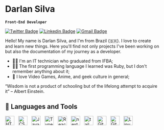# Darlan Silva 

**`Front-End Developer`**

[![Twitter Badge](https://img.shields.io/badge/-@darlansilvadev-00acee?style=flat-square&labelColor=00acee&logo=twitter&logoColor=white&link=https://twitter.com/darlansilvadev)](https://twitter.com/darlansilvadev) 
[![Linkedin Badge](https://img.shields.io/badge/-Darlan%20Silva%20da%20Cruz-0072b1?style=flat-square&logo=Linkedin&logoColor=white&link=https://www.linkedin.com/in/darlansilvacruz/)](https://www.linkedin.com/in/darlansilvacruz/) 
[![Gmail Badge](https://img.shields.io/badge/-darlan.silvadacruz@gmail.com-EA4335?style=flat-square&logo=Gmail&logoColor=white&link=mailto:darlan.silvadacruz)](mailto:darlan.silvadacruz@gmail.com)
<!-- 
[![Portfolio Badge](https://img.shields.io/badge/-darlansilva.com-2e3440?style=flat-square&logo=devdotto&logoColor=white&link=darlansilva.com)](https://darlansilva.com)
-->

Hello! My name is Darlan Silva, and I'm from Brazil (🇧🇷). I love to create and learn new things. Here you'll find not only projects I've been working on but also the documentation of my journey as a developer.

- 🧑‍🎓 I'm an IT technician who graduated from IFBA;
- 🧑‍💻 The first programming language I learned was Ruby, but I don't remember anything about it;
- 👾 I love Video Games, Anime, and geek culture in general;

“Wisdom is not a product of schooling but of the lifelong attempt to acquire it” – Albert Einstein.

## 🧰 Languages and Tools

<img align="left" alt="HTML" width="30px" style="padding-right:10px;" src="https://cdn.jsdelivr.net/gh/devicons/devicon/icons/html5/html5-plain.svg" />
<img align="left" alt="CSS" width="30px" style="padding-right:10px;" src="https://cdn.jsdelivr.net/gh/devicons/devicon/icons/css3/css3-plain.svg" />
<img align="left" alt="JavaScript" width="30px" style="padding-right:10px;" src="https://cdn.jsdelivr.net/gh/devicons/devicon/icons/javascript/javascript-plain.svg" />
<img align="left" alt="TypeScript" width="30px" style="padding-right:10px;" src="https://cdn.jsdelivr.net/gh/devicons/devicon/icons/typescript/typescript-plain.svg" />
<img align="left" alt="React" width="30px" style="padding-right:10px;" src="https://cdn.jsdelivr.net/gh/devicons/devicon/icons/react/react-original.svg" />
<img  align="left" alt="next" width="30px" style="padding-right:10px;"  src="https://cdn.jsdelivr.net/gh/devicons/devicon/icons/nextjs/nextjs-original.svg" />
 <img align="left" alt="tailwindcss" width="30px" style="padding-right:10px;" src="https://cdn.jsdelivr.net/gh/devicons/devicon/icons/tailwindcss/tailwindcss-plain.svg" />
<img align="left" alt="Git" width="30px" style="padding-right:10px;" src="https://cdn.jsdelivr.net/gh/devicons/devicon/icons/git/git-original.svg" />
<img align="left" alt="GitHub" width="30px" style="padding-right:10px;" src="https://cdn.jsdelivr.net/gh/devicons/devicon/icons/github/github-original.svg" />
<img align="left" alt="Linux" width="30px" style="padding-right:10px;" src="https://cdn.jsdelivr.net/gh/devicons/devicon/icons/linux/linux-original.svg" />
